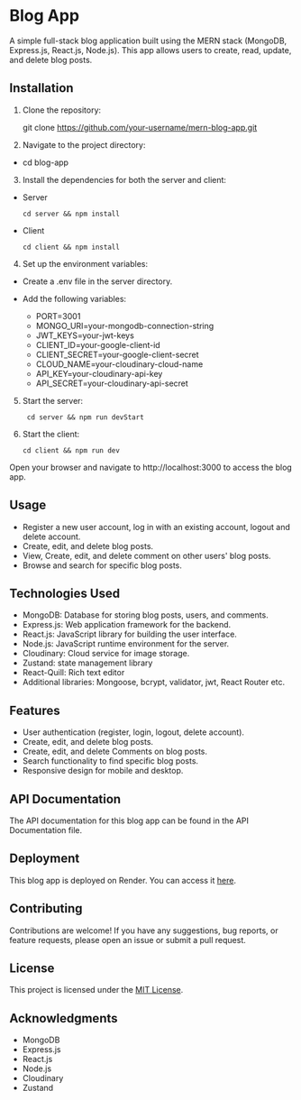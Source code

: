 # Blog App

A simple full-stack blog application built using the MERN stack (MongoDB, Express.js, React.js, Node.js). This app allows users to create, read, update, and delete blog posts.

## Installation

1. Clone the repository:

   git clone https://github.com/your-username/mern-blog-app.git

2. Navigate to the project directory:

- cd blog-app

3. Install the dependencies for both the server and client:
- Server 
    ```
   cd server && npm install
    
- Client
    ```
   cd client && npm install

4. Set up the environment variables:

- Create a .env file in the server directory.
- Add the following variables:

  - PORT=3001
  - MONGO_URI=your-mongodb-connection-string
  - JWT_KEYS=your-jwt-keys
  - CLIENT_ID=your-google-client-id
  - CLIENT_SECRET=your-google-client-secret
  - CLOUD_NAME=your-cloudinary-cloud-name
  - API_KEY=your-cloudinary-api-key
  - API_SECRET=your-cloudinary-api-secret

5.  Start the server:
    ```
     cd server && npm run devStart

6. Start the client:
    ```
   cd client && npm run dev

Open your browser and navigate to http://localhost:3000 to access the blog app.

## Usage

- Register a new user account, log in with an existing account, logout and delete account.
- Create, edit, and delete blog posts.
- View, Create, edit, and delete comment on other users' blog posts.
- Browse and search for specific blog posts.

## Technologies Used

- MongoDB: Database for storing blog posts, users, and comments.
- Express.js: Web application framework for the backend.
- React.js: JavaScript library for building the user interface.
- Node.js: JavaScript runtime environment for the server.
- Cloudinary: Cloud service for image storage.
- Zustand: state management library
- React-Quill: Rich text editor
- Additional libraries: Mongoose, bcrypt, validator, jwt, React Router etc.

## Features

- User authentication (register, login, logout, delete account).
- Create, edit, and delete blog posts.
- Create, edit, and delete Comments on blog posts.
- Search functionality to find specific blog posts.
- Responsive design for mobile and desktop.

## API Documentation
The API documentation for this blog app can be found in the API Documentation file.

## Deployment
This blog app is deployed on Render. You can access it [here](https://blog-app-tinsae.onrender.com/).

## Contributing
Contributions are welcome! If you have any suggestions, bug reports, or feature requests, please open an issue or submit a pull request.

## License
This project is licensed under the [MIT License](LICENCE.txt).

## Acknowledgments
- MongoDB
- Express.js
- React.js
- Node.js
- Cloudinary
- Zustand
